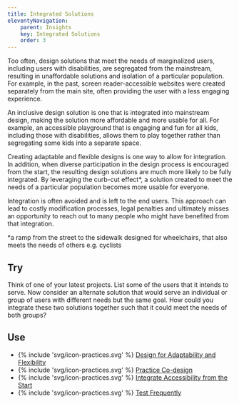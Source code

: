 ```yaml
---
title: Integrated Solutions
eleventyNavigation:
    parent: Insights
    key: Integrated Solutions
    order: 3
---
```


Too often, design solutions that meet the needs of marginalized users, including users with disabilities, are segregated
from the mainstream, resulting in unaffordable solutions and isolation of a particular population. For example, in the
past, screen reader-accessible websites were created separately from the main site, often providing the user with a less
engaging experience.

An inclusive design solution is one that is integrated into mainstream design, making the solution more affordable and
more usable for all. For example, an accessible playground that is engaging and fun for all kids, including those with
disabilities, allows them to play together rather than segregating some kids into a separate space.

Creating adaptable and flexible designs is one way to allow for integration. In addition, when diverse participation in
the design process is encouraged from the start, the resulting design solutions are much more likely to be fully
integrated. By leveraging the curb-cut effect*, a solution created to meet the needs of a particular population becomes
more usable for everyone.

Integration is often avoided and is left to the end users. This approach can lead to costly modification processes,
legal penalties and ultimately misses an opportunity to reach out to many people who might have benefited from that
integration.

*a ramp from the street to the sidewalk designed for wheelchairs, that also meets the needs of others e.g. cyclists

## Try

Think of one of your latest projects. List some of the users that it intends to serve. Now consider an alternate
solution that would serve an individual or group of users with different needs but the same goal. How could you
integrate these two solutions together such that it could meet the needs of both groups?

## Use

* {% include 'svg/icon-practices.svg' %} [Design for Adaptability and Flexibility](/practices/DesignForAdaptabilityAndFlexibility.html)
* {% include 'svg/icon-practices.svg' %} [Practice Co-design](/practices/PracticeCoDesign.html)
* {% include 'svg/icon-practices.svg' %} [Integrate Accessibility from the Start](/practices/IntegrateAccessibilityFromTheStart.html)
* {% include 'svg/icon-practices.svg' %} [Test Frequently](/practices/TestFrequently.html)

